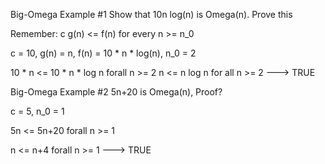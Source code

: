 Big-Omega Example #1
Show that 10n log(n) is Omega(n). Prove this

Remember:
c g(n) <= f(n) for every n >= n_0

c = 10, g(n) = n, f(n) = 10 * n * log(n), n_0 = 2

10 * n <= 10 * n * log n forall n >= 2
n <= n log n for all n >= 2 ---> TRUE

Big-Omega Example #2
5n+20 is Omega(n), Proof?

c = 5, n_0 = 1

5n <= 5n+20 forall n >= 1

n <= n+4 forall n >= 1 ---> TRUE